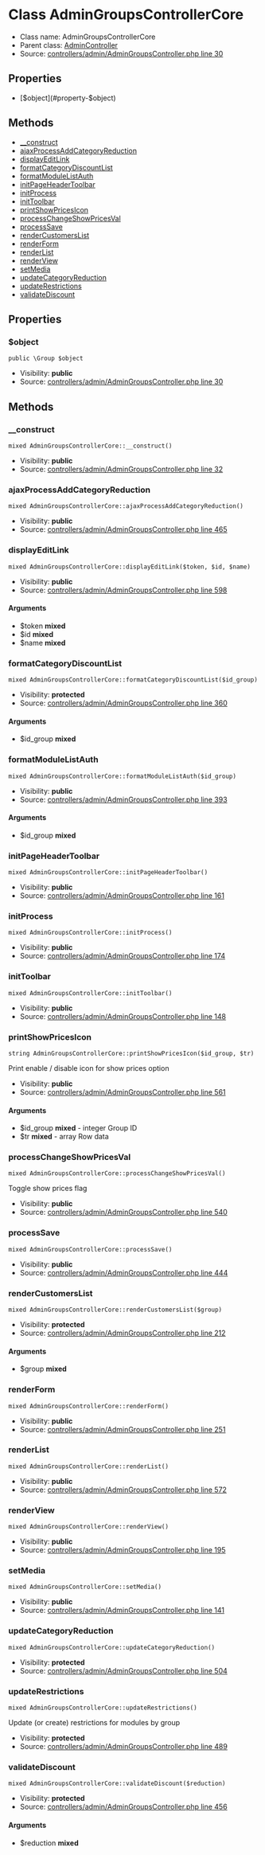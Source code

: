 Class AdminGroupsControllerCore
=====================





* Class name: AdminGroupsControllerCore
* Parent class: [AdminController](class.AdminControllerCore)
* Source: [controllers/admin/AdminGroupsController.php line 30](https://github.com/PrestaShop/PrestaShop/blob/1.6.1.1/controllers/admin/AdminGroupsController.php#L30)



Properties
----------

* [$object](#property-$object)

Methods
-------
* [__construct](#method-__construct)
* [ajaxProcessAddCategoryReduction](#method-ajaxProcessAddCategoryReduction)
* [displayEditLink](#method-displayEditLink)
* [formatCategoryDiscountList](#method-formatCategoryDiscountList)
* [formatModuleListAuth](#method-formatModuleListAuth)
* [initPageHeaderToolbar](#method-initPageHeaderToolbar)
* [initProcess](#method-initProcess)
* [initToolbar](#method-initToolbar)
* [printShowPricesIcon](#method-printShowPricesIcon)
* [processChangeShowPricesVal](#method-processChangeShowPricesVal)
* [processSave](#method-processSave)
* [renderCustomersList](#method-renderCustomersList)
* [renderForm](#method-renderForm)
* [renderList](#method-renderList)
* [renderView](#method-renderView)
* [setMedia](#method-setMedia)
* [updateCategoryReduction](#method-updateCategoryReduction)
* [updateRestrictions](#method-updateRestrictions)
* [validateDiscount](#method-validateDiscount)




Properties
----------


### <a name="property-$object"></a>$object

    public \Group $object





* Visibility: **public**
* Source: [controllers/admin/AdminGroupsController.php line 30](https://github.com/PrestaShop/PrestaShop/blob/1.6.1.1/controllers/admin/AdminGroupsController.php#L30)


Methods
-------


### <a name="method-__construct"></a>__construct

    mixed AdminGroupsControllerCore::__construct()





* Visibility: **public**
* Source: [controllers/admin/AdminGroupsController.php line 32](https://github.com/PrestaShop/PrestaShop/blob/1.6.1.1/controllers/admin/AdminGroupsController.php#L32)




### <a name="method-ajaxProcessAddCategoryReduction"></a>ajaxProcessAddCategoryReduction

    mixed AdminGroupsControllerCore::ajaxProcessAddCategoryReduction()





* Visibility: **public**
* Source: [controllers/admin/AdminGroupsController.php line 465](https://github.com/PrestaShop/PrestaShop/blob/1.6.1.1/controllers/admin/AdminGroupsController.php#L465)




### <a name="method-displayEditLink"></a>displayEditLink

    mixed AdminGroupsControllerCore::displayEditLink($token, $id, $name)





* Visibility: **public**
* Source: [controllers/admin/AdminGroupsController.php line 598](https://github.com/PrestaShop/PrestaShop/blob/1.6.1.1/controllers/admin/AdminGroupsController.php#L598)


#### Arguments
* $token **mixed**
* $id **mixed**
* $name **mixed**



### <a name="method-formatCategoryDiscountList"></a>formatCategoryDiscountList

    mixed AdminGroupsControllerCore::formatCategoryDiscountList($id_group)





* Visibility: **protected**
* Source: [controllers/admin/AdminGroupsController.php line 360](https://github.com/PrestaShop/PrestaShop/blob/1.6.1.1/controllers/admin/AdminGroupsController.php#L360)


#### Arguments
* $id_group **mixed**



### <a name="method-formatModuleListAuth"></a>formatModuleListAuth

    mixed AdminGroupsControllerCore::formatModuleListAuth($id_group)





* Visibility: **public**
* Source: [controllers/admin/AdminGroupsController.php line 393](https://github.com/PrestaShop/PrestaShop/blob/1.6.1.1/controllers/admin/AdminGroupsController.php#L393)


#### Arguments
* $id_group **mixed**



### <a name="method-initPageHeaderToolbar"></a>initPageHeaderToolbar

    mixed AdminGroupsControllerCore::initPageHeaderToolbar()





* Visibility: **public**
* Source: [controllers/admin/AdminGroupsController.php line 161](https://github.com/PrestaShop/PrestaShop/blob/1.6.1.1/controllers/admin/AdminGroupsController.php#L161)




### <a name="method-initProcess"></a>initProcess

    mixed AdminGroupsControllerCore::initProcess()





* Visibility: **public**
* Source: [controllers/admin/AdminGroupsController.php line 174](https://github.com/PrestaShop/PrestaShop/blob/1.6.1.1/controllers/admin/AdminGroupsController.php#L174)




### <a name="method-initToolbar"></a>initToolbar

    mixed AdminGroupsControllerCore::initToolbar()





* Visibility: **public**
* Source: [controllers/admin/AdminGroupsController.php line 148](https://github.com/PrestaShop/PrestaShop/blob/1.6.1.1/controllers/admin/AdminGroupsController.php#L148)




### <a name="method-printShowPricesIcon"></a>printShowPricesIcon

    string AdminGroupsControllerCore::printShowPricesIcon($id_group, $tr)

Print enable / disable icon for show prices option



* Visibility: **public**
* Source: [controllers/admin/AdminGroupsController.php line 561](https://github.com/PrestaShop/PrestaShop/blob/1.6.1.1/controllers/admin/AdminGroupsController.php#L561)


#### Arguments
* $id_group **mixed** - integer Group ID
* $tr **mixed** - array Row data



### <a name="method-processChangeShowPricesVal"></a>processChangeShowPricesVal

    mixed AdminGroupsControllerCore::processChangeShowPricesVal()

Toggle show prices flag



* Visibility: **public**
* Source: [controllers/admin/AdminGroupsController.php line 540](https://github.com/PrestaShop/PrestaShop/blob/1.6.1.1/controllers/admin/AdminGroupsController.php#L540)




### <a name="method-processSave"></a>processSave

    mixed AdminGroupsControllerCore::processSave()





* Visibility: **public**
* Source: [controllers/admin/AdminGroupsController.php line 444](https://github.com/PrestaShop/PrestaShop/blob/1.6.1.1/controllers/admin/AdminGroupsController.php#L444)




### <a name="method-renderCustomersList"></a>renderCustomersList

    mixed AdminGroupsControllerCore::renderCustomersList($group)





* Visibility: **protected**
* Source: [controllers/admin/AdminGroupsController.php line 212](https://github.com/PrestaShop/PrestaShop/blob/1.6.1.1/controllers/admin/AdminGroupsController.php#L212)


#### Arguments
* $group **mixed**



### <a name="method-renderForm"></a>renderForm

    mixed AdminGroupsControllerCore::renderForm()





* Visibility: **public**
* Source: [controllers/admin/AdminGroupsController.php line 251](https://github.com/PrestaShop/PrestaShop/blob/1.6.1.1/controllers/admin/AdminGroupsController.php#L251)




### <a name="method-renderList"></a>renderList

    mixed AdminGroupsControllerCore::renderList()





* Visibility: **public**
* Source: [controllers/admin/AdminGroupsController.php line 572](https://github.com/PrestaShop/PrestaShop/blob/1.6.1.1/controllers/admin/AdminGroupsController.php#L572)




### <a name="method-renderView"></a>renderView

    mixed AdminGroupsControllerCore::renderView()





* Visibility: **public**
* Source: [controllers/admin/AdminGroupsController.php line 195](https://github.com/PrestaShop/PrestaShop/blob/1.6.1.1/controllers/admin/AdminGroupsController.php#L195)




### <a name="method-setMedia"></a>setMedia

    mixed AdminGroupsControllerCore::setMedia()





* Visibility: **public**
* Source: [controllers/admin/AdminGroupsController.php line 141](https://github.com/PrestaShop/PrestaShop/blob/1.6.1.1/controllers/admin/AdminGroupsController.php#L141)




### <a name="method-updateCategoryReduction"></a>updateCategoryReduction

    mixed AdminGroupsControllerCore::updateCategoryReduction()





* Visibility: **protected**
* Source: [controllers/admin/AdminGroupsController.php line 504](https://github.com/PrestaShop/PrestaShop/blob/1.6.1.1/controllers/admin/AdminGroupsController.php#L504)




### <a name="method-updateRestrictions"></a>updateRestrictions

    mixed AdminGroupsControllerCore::updateRestrictions()

Update (or create) restrictions for modules by group



* Visibility: **protected**
* Source: [controllers/admin/AdminGroupsController.php line 489](https://github.com/PrestaShop/PrestaShop/blob/1.6.1.1/controllers/admin/AdminGroupsController.php#L489)




### <a name="method-validateDiscount"></a>validateDiscount

    mixed AdminGroupsControllerCore::validateDiscount($reduction)





* Visibility: **protected**
* Source: [controllers/admin/AdminGroupsController.php line 456](https://github.com/PrestaShop/PrestaShop/blob/1.6.1.1/controllers/admin/AdminGroupsController.php#L456)


#### Arguments
* $reduction **mixed**


